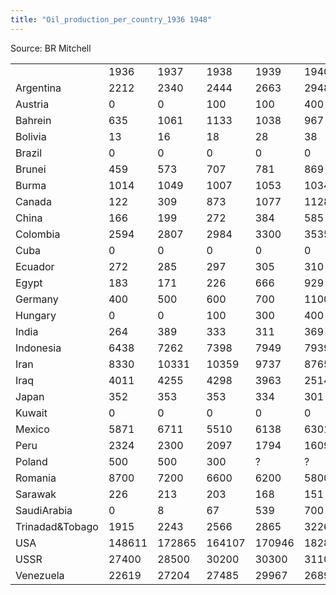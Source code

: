 ```yaml
---
title: "Oil_production_per_country_1936 1948"
---
```


Source: BR Mitchell

|                 |        |        |        |        |        |        |        |        |        |        |        |        |        |
|-----------------|--------|--------|--------|--------|--------|--------|--------|--------|--------|--------|--------|--------|--------|
|                 | 1936   | 1937   | 1938   | 1939   | 1940   | 1941   | 1942   | 1943   | 1944   | 1945   | 1946   | 1947   | 1948   |
| Argentina       | 2212   | 2340   | 2444   | 2663   | 2948   | 3150   | 3392   | 3553   | 3467   | 3274   | 2976   | 3126   | 3323   |
| Austria         | 0      | 0      | 100    | 100    | 400    | 700    | 900    | 1100   | 1200   | 400    | 800    | 900    | 1000   |
| Bahrein         | 635    | 1061   | 1133   | 1038   | 967    | 929    | 853    | 899    | 918    | 999    | 1095   | 1287   | 1492   |
| Bolivia         | 13     | 16     | 18     | 28     | 38     | 31     | 40     | 43     | 41     | 50     | 47     | 49     | 60     |
| Brazil          | 0      | 0      | 0      | 0      | 0      | 0      | 4      | 6      | 8      | 10     | 9      | 13     | 19     |
| Brunei          | 459    | 573    | 707    | 781    | 869    | 621    | 406    | 601    | 613    | ?      | 290    | 1727   | 2687   |
| Burma           | 1014   | 1049   | 1007   | 1053   | 1034   | ?      | ?      | ?      | ?      | ?      | ?      | 14     | 113    |
| Canada          | 122    | 309    | 873    | 1077   | 1128   | 1330   | 1360   | 1295   | 1304   | 1091   | 966    | 982    | 1660   |
| China           | 166    | 199    | 272    | 384    | 585    | 663    | 817    | 311    | 201    | 175    | 70     | 52     | 73     |
| Colombia        | 2594   | 2807   | 2984   | 3300   | 3535   | 3408   | 1465   | 1853   | 3133   | 3157   | 3102   | 3455   | 3284   |
| Cuba            | 0      | 0      | 0      | 0      | 0      | 0      | 0      | 0      | 2      | 10     | 11     | 17     | 13     |
| Ecuador         | 272    | 285    | 297    | 305    | 310    | 205    | 301    | 305    | 382    | 345    | 307    | 311    | 338    |
| Egypt           | 183    | 171    | 226    | 666    | 929    | 1221   | 1182   | 1470   | 1497   | 1490   | 1416   | 1481   | 2092   |
| Germany         | 400    | 500    | 600    | 700    | 1100   | 900    | 700    | 700    | 100    | 500    | 600    | 600    | 600    |
| Hungary         | 0      | 0      | 100    | 300    | 400    | 700    | 800    | 800    | 700    | 700    | 600    | 500    | 500    |
| India           | 264    | 389    | 333    | 311    | 369    | 387    | 373    | 366    | 372    | 316    | 293    | 299    | 255    |
| Indonesia       | 6438   | 7262   | 7398   | 7949   | 7939   | 6885   | 3083   | 6203   | 2859   | 976    | 302    | 1113   | 4326   |
| Iran            | 8330   | 10331  | 10359  | 9737   | 8765   | 6711   | 9550   | 9862   | 13487  | 17110  | 19497  | 20519  | 25270  |
| Iraq            | 4011   | 4255   | 4298   | 3963   | 2514   | 1566   | 2595   | 3572   | 4146   | 4607   | 4680   | 4702   | 3427   |
| Japan           | 352    | 353    | 353    | 334    | 301    | 275    | 236    | 247    | 229    | 221    | 192    | 183    | 159    |
| Kuwait          | 0      | 0      | 0      | 0      | 0      | 0      | 0      | 0      | 0      | 0      | 800    | 2200   | 6393   |
| Mexico          | 5871   | 6711   | 5510   | 6138   | 6301   | 6160   | 4982   | 5031   | 5467   | 6231   | 7045   | 8053   | 8372   |
| Peru            | 2324   | 2300   | 2097   | 1794   | 1609   | 1583   | 1810   | 1948   | 1914   | 1827   | 1639   | 1699   | 1879   |
| Poland          | 500    | 500    | 300    | ?      | ?      | ?      | ?      | ?      | ?      | 100    | 100    | 100    | 100    |
| Romania         | 8700   | 7200   | 6600   | 6200   | 5800   | 5500   | 5700   | 5300   | 3500   | 4600   | 4200   | 3800   | 4100   |
| Sarawak         | 226    | 213    | 203    | 168    | 151    | 108    | ?      | ?      | ?      | ?      | ?      | 25     | 47     |
| SaudiArabia     | 0      | 8      | 67     | 539    | 700    | 590    | 620    | 650    | 1063   | 2872   | 8200   | 12300  | 19052  |
| Trinadad&Tobago | 1915   | 2243   | 2566   | 2865   | 3226   | 2976   | 3204   | 3104   | 3141   | 3061   | 2936   | 2988   | 2846   |
| USA             | 148611 | 172865 | 164107 | 170946 | 182873 | 189496 | 187390 | 203468 | 226751 | 231582 | 234323 | 250952 | 273007 |
| USSR            | 27400  | 28500  | 30200  | 30300  | 31100  | ?      | ?      | ?      | ?      | 19400  | 21700  | 26000  | 29200  |
| Venezuela       | 22619  | 27204  | 27485  | 29967  | 26896  | 33184  | 21650  | 26238  | 37597  | 47304  | 56822  | 63611  | 70215  |
